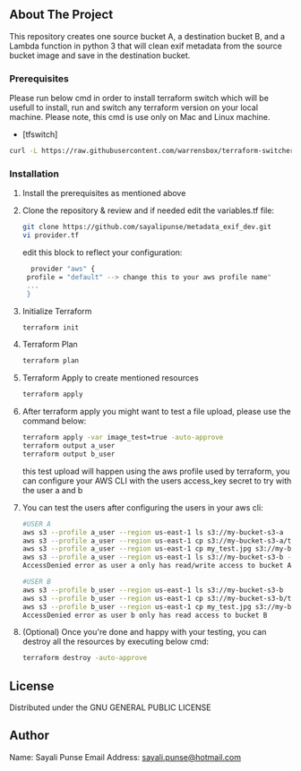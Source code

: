 ## About The Project

This repository creates one source bucket A, a destination bucket B, and a Lambda function in python 3 that will clean exif metadata from the source bucket image and save in the destination bucket.

### Prerequisites

Please run below cmd in order to install terraform switch which will be usefull to install, run and switch any terraform version on your local machine. Please note, this cmd is use only on Mac and Linux machine.

* [tfswitch]
```sh
curl -L https://raw.githubusercontent.com/warrensbox/terraform-switcher/release/install.sh | bash
```

### Installation

1. Install the prerequisites as mentioned above
2. Clone the repository & review and if needed edit the variables.tf file:
   
   ```sh
   git clone https://github.com/sayalipunse/metadata_exif_dev.git
   vi provider.tf
   ```
    edit this block to reflect your configuration:
   ```sh
     provider "aws" {
    profile = "default" --> change this to your aws profile name"
    ...
    }
   ```

3. Initialize Terraform
   
   ```sh
   terraform init
   ```

4. Terraform Plan
   
   ```sh
   terraform plan
   ```

5. Terraform Apply to create mentioned resources

   ```sh
   terraform apply
   ```

6. After terraform apply you might want to test a file upload, please use the command below:
   
   ```sh
   terraform apply -var image_test=true -auto-approve
   terraform output a_user
   terraform output b_user
   ```
   this test upload will happen using the aws profile used by terraform, you can configure your AWS CLI with the users access_key secret to try with the user a and b

7. You can test the users after configuring the users in your aws cli:

   ```sh
   #USER A
   aws s3 --profile a_user --region us-east-1 ls s3://my-bucket-s3-a
   aws s3 --profile a_user --region us-east-1 cp s3://my-bucket-s3-a/test/my_test.jpg .
   aws s3 --profile a_user --region us-east-1 cp my_test.jpg s3://my-bucket-s3-a/test/my_test.jpg
   aws s3 --profile a_user --region us-east-1 ls s3://my-bucket-s3-b --> This will give you
   AccessDenied error as user a only has read/write access to bucket A

   #USER B
   aws s3 --profile b_user --region us-east-1 ls s3://my-bucket-s3-b
   aws s3 --profile b_user --region us-east-1 cp s3://my-bucket-s3-b/test/my_test.jpg .
   aws s3 --profile b_user --region us-east-1 cp my_test.jpg s3://my-bucket-s3-b --> This will give you
   AccessDenied error as user b only has read access to bucket B
   ```

9. (Optional) Once you're done and happy with your testing, you can destroy all the resources by executing below cmd:

   ```sh
   terraform destroy -auto-approve
   ```

## License

Distributed under the GNU GENERAL PUBLIC LICENSE

## Author

Name: Sayali Punse
Email Address: sayali.punse@hotmail.com
